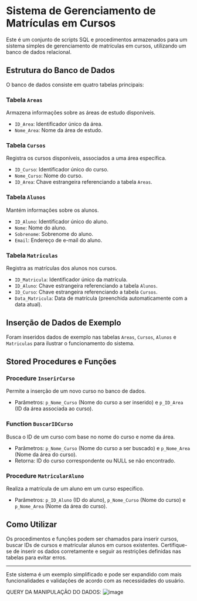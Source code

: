 # Sistema de Gerenciamento de Matrículas em Cursos

Este é um conjunto de scripts SQL e procedimentos armazenados para um sistema simples de gerenciamento de matrículas em cursos, utilizando um banco de dados relacional.

## Estrutura do Banco de Dados

O banco de dados consiste em quatro tabelas principais:

### Tabela `Areas`

Armazena informações sobre as áreas de estudo disponíveis.
- `ID_Area`: Identificador único da área.
- `Nome_Area`: Nome da área de estudo.

### Tabela `Cursos`

Registra os cursos disponíveis, associados a uma área específica.
- `ID_Curso`: Identificador único do curso.
- `Nome_Curso`: Nome do curso.
- `ID_Area`: Chave estrangeira referenciando a tabela `Areas`.

### Tabela `Alunos`

Mantém informações sobre os alunos.
- `ID_Aluno`: Identificador único do aluno.
- `Nome`: Nome do aluno.
- `Sobrenome`: Sobrenome do aluno.
- `Email`: Endereço de e-mail do aluno.

### Tabela `Matriculas`

Registra as matrículas dos alunos nos cursos.
- `ID_Matricula`: Identificador único da matrícula.
- `ID_Aluno`: Chave estrangeira referenciando a tabela `Alunos`.
- `ID_Curso`: Chave estrangeira referenciando a tabela `Cursos`.
- `Data_Matricula`: Data de matrícula (preenchida automaticamente com a data atual).

## Inserção de Dados de Exemplo

Foram inseridos dados de exemplo nas tabelas `Areas`, `Cursos`, `Alunos` e `Matriculas` para ilustrar o funcionamento do sistema.

## Stored Procedures e Funções

### Procedure `InserirCurso`

Permite a inserção de um novo curso no banco de dados.
- Parâmetros: `p_Nome_Curso` (Nome do curso a ser inserido) e `p_ID_Area` (ID da área associada ao curso).

### Function `BuscarIDCurso`

Busca o ID de um curso com base no nome do curso e nome da área.
- Parâmetros: `p_Nome_Curso` (Nome do curso a ser buscado) e `p_Nome_Area` (Nome da área do curso).
- Retorna: ID do curso correspondente ou NULL se não encontrado.

### Procedure `MatricularAluno`

Realiza a matrícula de um aluno em um curso específico.
- Parâmetros: `p_ID_Aluno` (ID do aluno), `p_Nome_Curso` (Nome do curso) e `p_Nome_Area` (Nome da área do curso).

## Como Utilizar

Os procedimentos e funções podem ser chamados para inserir cursos, buscar IDs de cursos e matricular alunos em cursos existentes. Certifique-se de inserir os dados corretamente e seguir as restrições definidas nas tabelas para evitar erros.

---

Este sistema é um exemplo simplificado e pode ser expandido com mais funcionalidades e validações de acordo com as necessidades do usuário.

QUERY DA MANIPULAÇÃO DO DADOS:
![image](https://github.com/SamuelJorgetto/Function-Universidade/assets/144075081/86b7f85d-c9a8-4ebc-8708-b73c5ac15768)

